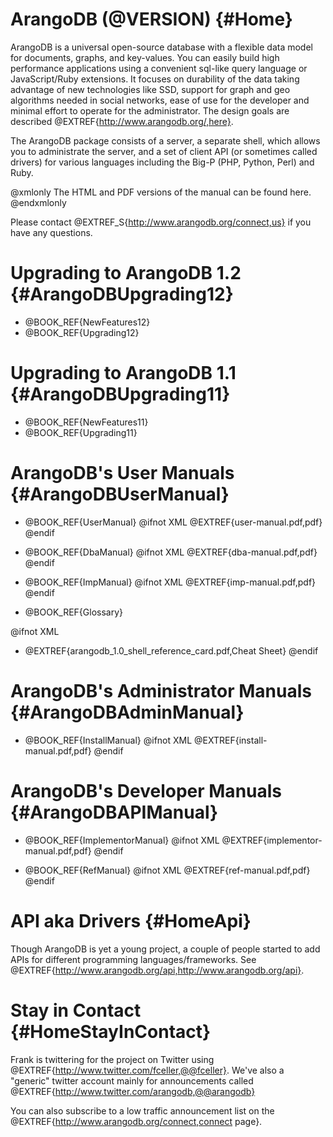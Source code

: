 ArangoDB (@VERSION) {#Home}
===========================

ArangoDB is a universal open-source database with a flexible data
model for documents, graphs, and key-values. You can easily build high
performance applications using a convenient sql-like query language or
JavaScript/Ruby extensions.  It focuses on durability of the data
taking advantage of new technologies like SSD, support for graph and
geo algorithms needed in social networks, ease of use for the
developer and minimal effort to operate for the administrator. The
design goals are described @EXTREF{http://www.arangodb.org/,here}.

The ArangoDB package consists of a server, a separate shell, which
allows you to administrate the server, and a set of client API (or
sometimes called drivers) for various languages including the Big-P
(PHP, Python, Perl) and Ruby.

@xmlonly
The HTML and PDF versions of the manual can be found
<ulink url="http://www.arangodb.org/manuals">here</ulink>.
@endxmlonly

Please contact @EXTREF_S{http://www.arangodb.org/connect,us} if you
have any questions.

Upgrading to ArangoDB 1.2 {#ArangoDBUpgrading12}
================================================

- @BOOK_REF{NewFeatures12}
- @BOOK_REF{Upgrading12}

Upgrading to ArangoDB 1.1 {#ArangoDBUpgrading11}
================================================

- @BOOK_REF{NewFeatures11}
- @BOOK_REF{Upgrading11}

ArangoDB's User Manuals {#ArangoDBUserManual}
=============================================

- @BOOK_REF{UserManual} @ifnot XML @EXTREF{user-manual.pdf,pdf} @endif

- @BOOK_REF{DbaManual} @ifnot XML @EXTREF{dba-manual.pdf,pdf} @endif

- @BOOK_REF{ImpManual} @ifnot XML @EXTREF{imp-manual.pdf,pdf} @endif

- @BOOK_REF{Glossary}

@ifnot XML 
- @EXTREF{arangodb_1.0_shell_reference_card.pdf,Cheat Sheet} 
@endif

ArangoDB's Administrator Manuals {#ArangoDBAdminManual}
=======================================================

- @BOOK_REF{InstallManual} @ifnot XML @EXTREF{install-manual.pdf,pdf} @endif

ArangoDB's Developer Manuals {#ArangoDBAPIManual}
=================================================

- @BOOK_REF{ImplementorManual} @ifnot XML @EXTREF{implementor-manual.pdf,pdf} @endif

- @BOOK_REF{RefManual} @ifnot XML @EXTREF{ref-manual.pdf,pdf} @endif

API aka Drivers {#HomeApi}
==========================

Though ArangoDB is yet a young project, a couple of people started to
add APIs for different programming languages/frameworks. See
@EXTREF{http://www.arangodb.org/api,http://www.arangodb.org/api}.

Stay in Contact {#HomeStayInContact}
====================================

Frank is twittering for the project on Twitter using
@EXTREF{http://www.twitter.com/fceller,@@fceller}. We've also a
"generic" twitter account mainly for announcements called
@EXTREF{http://www.twitter.com/arangodb,@@arangodb}

You can also subscribe to a low traffic announcement list on the
@EXTREF{http://www.arangodb.org/connect,connect page}.
